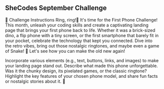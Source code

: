 ## SheCodes September Challenge

📖 Challenge Instructions
Ring, ring!📱 It's time for the First Phone Challenge! This month, unleash your coding skills and create a captivating landing page that brings your first phone back to life. Whether it was a brick-sized dino, a flip phone with a tiny screen, or the first smartphone that barely fit in your pocket, celebrate the technology that kept you connected. Dive into the retro vibes, bring out those nostalgic ringtones, and maybe even a game of Snake! 🐍 Let's see how you can make the old new again!

Incorporate various elements (e.g., text, buttons, links, and images) to make your landing page stand out. Describe what made this phone unforgettable. Was it the chunky design, its pixelated games, or the classic ringtone? Highlight the key features of your chosen phone model, and share fun facts or nostalgic stories about it.  🌟